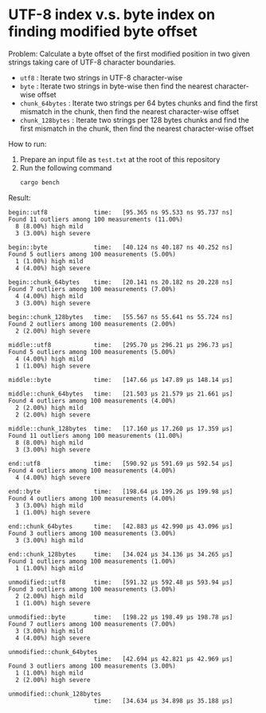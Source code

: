 UTF-8 index v.s. byte index on finding modified byte offset
===========================================================

Problem: Calculate a byte offset of the first modified position in two given strings taking care of UTF-8 character boundaries.

- `utf8` : Iterate two strings in UTF-8 character-wise
- `byte` : Iterate two strings in byte-wise then find the nearest character-wise offset
- `chunk_64bytes` : Iterate two strings per 64 bytes chunks and find the first mismatch in the chunk, then find the nearest character-wise offset
- `chunk_128bytes` : Iterate two strings per 128 bytes chunks and find the first mismatch in the chunk, then find the nearest character-wise offset

How to run:

1. Prepare an input file as `test.txt` at the root of this repository
2. Run the following command
   ```sh
   cargo bench
   ```

Result:

```
begin::utf8             time:   [95.365 ns 95.533 ns 95.737 ns]
Found 11 outliers among 100 measurements (11.00%)
  8 (8.00%) high mild
  3 (3.00%) high severe

begin::byte             time:   [40.124 ns 40.187 ns 40.252 ns]
Found 5 outliers among 100 measurements (5.00%)
  1 (1.00%) high mild
  4 (4.00%) high severe

begin::chunk_64bytes    time:   [20.141 ns 20.182 ns 20.228 ns]
Found 7 outliers among 100 measurements (7.00%)
  4 (4.00%) high mild
  3 (3.00%) high severe

begin::chunk_128bytes   time:   [55.567 ns 55.641 ns 55.724 ns]
Found 2 outliers among 100 measurements (2.00%)
  2 (2.00%) high severe

middle::utf8            time:   [295.70 µs 296.21 µs 296.73 µs]
Found 5 outliers among 100 measurements (5.00%)
  4 (4.00%) high mild
  1 (1.00%) high severe

middle::byte            time:   [147.66 µs 147.89 µs 148.14 µs]

middle::chunk_64bytes   time:   [21.503 µs 21.579 µs 21.661 µs]
Found 4 outliers among 100 measurements (4.00%)
  2 (2.00%) high mild
  2 (2.00%) high severe

middle::chunk_128bytes  time:   [17.160 µs 17.260 µs 17.359 µs]
Found 11 outliers among 100 measurements (11.00%)
  8 (8.00%) high mild
  3 (3.00%) high severe

end::utf8               time:   [590.92 µs 591.69 µs 592.54 µs]
Found 4 outliers among 100 measurements (4.00%)
  4 (4.00%) high severe

end::byte               time:   [198.64 µs 199.26 µs 199.98 µs]
Found 4 outliers among 100 measurements (4.00%)
  3 (3.00%) high mild
  1 (1.00%) high severe

end::chunk_64bytes      time:   [42.883 µs 42.990 µs 43.096 µs]
Found 3 outliers among 100 measurements (3.00%)
  3 (3.00%) high mild

end::chunk_128bytes     time:   [34.024 µs 34.136 µs 34.265 µs]
Found 1 outliers among 100 measurements (1.00%)
  1 (1.00%) high mild

unmodified::utf8        time:   [591.32 µs 592.48 µs 593.94 µs]
Found 3 outliers among 100 measurements (3.00%)
  2 (2.00%) high mild
  1 (1.00%) high severe

unmodified::byte        time:   [198.22 µs 198.49 µs 198.78 µs]
Found 7 outliers among 100 measurements (7.00%)
  3 (3.00%) high mild
  4 (4.00%) high severe

unmodified::chunk_64bytes
                        time:   [42.694 µs 42.821 µs 42.969 µs]
Found 3 outliers among 100 measurements (3.00%)
  1 (1.00%) high mild
  2 (2.00%) high severe

unmodified::chunk_128bytes
                        time:   [34.634 µs 34.898 µs 35.188 µs]
```

